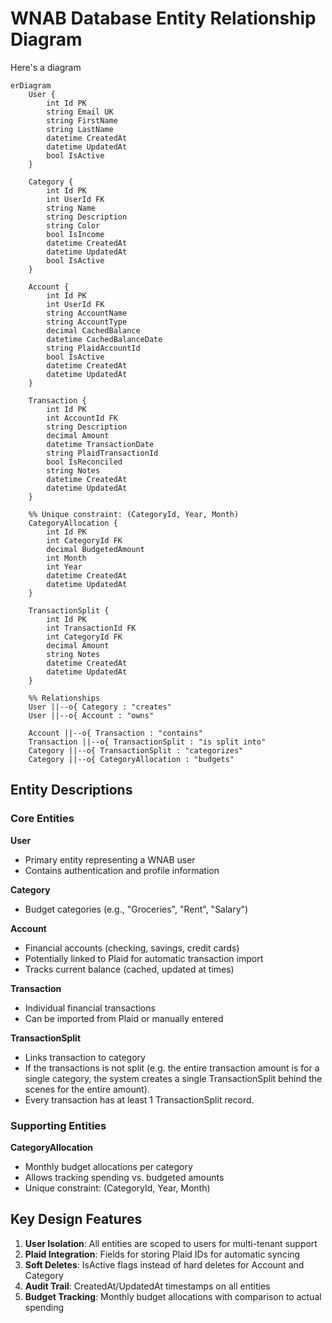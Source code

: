 # WNAB Database Entity Relationship Diagram

Here's a diagram

```mermaid
erDiagram
    User {
        int Id PK
        string Email UK
        string FirstName
        string LastName
        datetime CreatedAt
        datetime UpdatedAt
        bool IsActive
    }
    
    Category {
        int Id PK
        int UserId FK
        string Name
        string Description
        string Color
        bool IsIncome
        datetime CreatedAt
        datetime UpdatedAt
        bool IsActive
    }
    
    Account {
        int Id PK
        int UserId FK
        string AccountName
        string AccountType
        decimal CachedBalance
        datetime CachedBalanceDate
        string PlaidAccountId
        bool IsActive
        datetime CreatedAt
        datetime UpdatedAt
    }
    
    Transaction {
        int Id PK
        int AccountId FK
        string Description
        decimal Amount
        datetime TransactionDate
        string PlaidTransactionId
        bool IsReconciled
        string Notes
        datetime CreatedAt
        datetime UpdatedAt
    }
    
    %% Unique constraint: (CategoryId, Year, Month)
    CategoryAllocation {
        int Id PK
        int CategoryId FK
        decimal BudgetedAmount
        int Month
        int Year
        datetime CreatedAt
        datetime UpdatedAt
    }

    TransactionSplit {
        int Id PK
        int TransactionId FK
        int CategoryId FK
        decimal Amount
        string Notes
        datetime CreatedAt
        datetime UpdatedAt
    }
    
    %% Relationships
    User ||--o{ Category : "creates"
    User ||--o{ Account : "owns"
    
    Account ||--o{ Transaction : "contains"
    Transaction ||--o{ TransactionSplit : "is split into"
    Category ||--o{ TransactionSplit : "categorizes"
    Category ||--o{ CategoryAllocation : "budgets"
```

## Entity Descriptions

### Core Entities

**User**
- Primary entity representing a WNAB user
- Contains authentication and profile information

**Category**
- Budget categories (e.g., "Groceries", "Rent", "Salary")

**Account**
- Financial accounts (checking, savings, credit cards)
- Potentially linked to Plaid for automatic transaction import
- Tracks current balance (cached, updated at times)

**Transaction**
- Individual financial transactions
- Can be imported from Plaid or manually entered

**TransactionSplit**
- Links transaction to category
- If the transactions is not split (e.g. the entire transaction amount is for a single category, the system creates a single TransactionSplit behind the scenes for the entire amount).  
- Every transaction has at least 1 TransactionSplit record.

### Supporting Entities

**CategoryAllocation**
- Monthly budget allocations per category
- Allows tracking spending vs. budgeted amounts
- Unique constraint: (CategoryId, Year, Month)

## Key Design Features

1. **User Isolation**: All entities are scoped to users for multi-tenant support
2. **Plaid Integration**: Fields for storing Plaid IDs for automatic syncing
3. **Soft Deletes**: IsActive flags instead of hard deletes for Account and Category
4. **Audit Trail**: CreatedAt/UpdatedAt timestamps on all entities
6. **Budget Tracking**: Monthly budget allocations with comparison to actual spending
